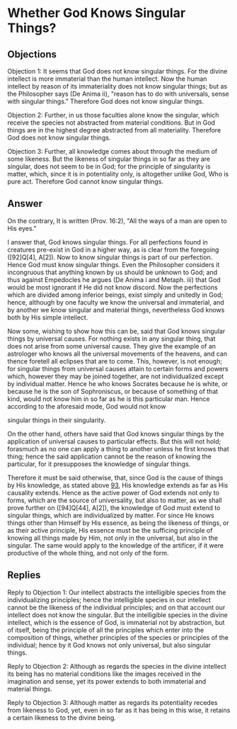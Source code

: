 # Whether God Knows Singular Things?

## Objections

Objection 1: It seems that God does not know singular things. For the divine intellect is more immaterial than the human intellect. Now the human intellect by reason of its immateriality does not know singular things; but as the Philosopher says (De Anima ii), "reason has to do with universals, sense with singular things." Therefore God does not know singular things.

Objection 2: Further, in us those faculties alone know the singular, which receive the species not abstracted from material conditions. But in God things are in the highest degree abstracted from all materiality. Therefore God does not know singular things.

Objection 3: Further, all knowledge comes about through the medium of some likeness. But the likeness of singular things in so far as they are singular, does not seem to be in God; for the principle of singularity is matter, which, since it is in potentiality only, is altogether unlike God, Who is pure act. Therefore God cannot know singular things.

## Answer

On the contrary, It is written (Prov. 16:2), "All the ways of a man are open to His eyes."

I answer that, God knows singular things. For all perfections found in creatures pre-exist in God in a higher way, as is clear from the foregoing ([92]Q[4], A[2]). Now to know singular things is part of our perfection. Hence God must know singular things. Even the Philosopher considers it incongruous that anything known by us should be unknown to God; and thus against Empedocles he argues (De Anima i and Metaph. iii) that God would be most ignorant if He did not know discord. Now the perfections which are divided among inferior beings, exist simply and unitedly in God; hence, although by one faculty we know the universal and immaterial, and by another we know singular and material things, nevertheless God knows both by His simple intellect.

Now some, wishing to show how this can be, said that God knows singular things by universal causes. For nothing exists in any singular thing, that does not arise from some universal cause. They give the example of an astrologer who knows all the universal movements of the heavens, and can thence foretell all eclipses that are to come. This, however, is not enough; for singular things from universal causes attain to certain forms and powers which, however they may be joined together, are not individualized except by individual matter. Hence he who knows Socrates because he is white, or because he is the son of Sophroniscus, or because of something of that kind, would not know him in so far as he is this particular man. Hence according to the aforesaid mode, God would not know

singular things in their singularity.

On the other hand, others have said that God knows singular things by the application of universal causes to particular effects. But this will not hold; forasmuch as no one can apply a thing to another unless he first knows that thing; hence the said application cannot be the reason of knowing the particular, for it presupposes the knowledge of singular things.

Therefore it must be said otherwise, that, since God is the cause of things by His knowledge, as stated above [93](A[8]), His knowledge extends as far as His causality extends. Hence as the active power of God extends not only to forms, which are the source of universality, but also to matter, as we shall prove further on ([94]Q[44], A[2]), the knowledge of God must extend to singular things, which are individualized by matter. For since He knows things other than Himself by His essence, as being the likeness of things, or as their active principle, His essence must be the sufficing principle of knowing all things made by Him, not only in the universal, but also in the singular. The same would apply to the knowledge of the artificer, if it were productive of the whole thing, and not only of the form.

## Replies

Reply to Objection 1: Our intellect abstracts the intelligible species from the individualizing principles; hence the intelligible species in our intellect cannot be the likeness of the individual principles; and on that account our intellect does not know the singular. But the intelligible species in the divine intellect, which is the essence of God, is immaterial not by abstraction, but of itself, being the principle of all the principles which enter into the composition of things, whether principles of the species or principles of the individual; hence by it God knows not only universal, but also singular things.

Reply to Objection 2: Although as regards the species in the divine intellect its being has no material conditions like the images received in the imagination and sense, yet its power extends to both immaterial and material things.

Reply to Objection 3: Although matter as regards its potentiality recedes from likeness to God, yet, even in so far as it has being in this wise, it retains a certain likeness to the divine being.